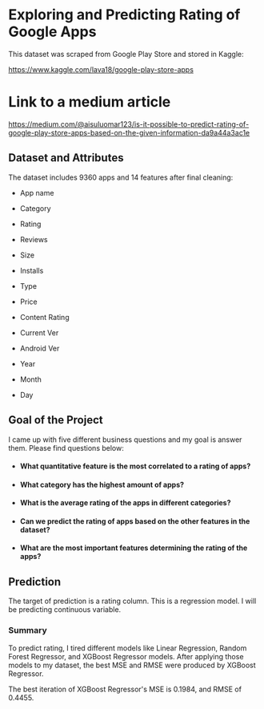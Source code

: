 # Exploring and Predicting Rating of Google Apps 

This dataset was scraped from Google Play Store and stored in Kaggle:

https://www.kaggle.com/lava18/google-play-store-apps


# Link to a medium article 

https://medium.com/@aisuluomar123/is-it-possible-to-predict-rating-of-google-play-store-apps-based-on-the-given-information-da9a44a3ac1e

## Dataset and Attributes

The dataset includes 9360 apps and 14 features after final cleaning:

- App name

- Category

- Rating

- Reviews 

- Size

- Installs 

- Type

- Price 

- Content Rating 

- Current Ver

- Android Ver

- Year

- Month 

- Day

  
  

## Goal of the Project

I came up with five different business questions and my goal is answer them. Please find questions below:

- #### What quantitative feature is the most correlated to a rating of apps?

- #### What category has the highest amount of apps?

- #### What is the average rating of the apps in different categories?

- #### Can we predict the rating of apps based on the other features in the dataset?

- #### What are the most important features determining the rating of the apps?




## Prediction 

The target of prediction is a rating column. This is a regression model. I will be predicting continuous variable. 

### Summary 

To predict rating, I tired different models like Linear Regression, Random Forest Regressor, and XGBoost Regressor models. After applying those models to my dataset, the best MSE and RMSE were produced by XGBoost Regressor.

The best iteration of XGBoost Regressor's MSE is 0.1984, and RMSE of 0.4455.




